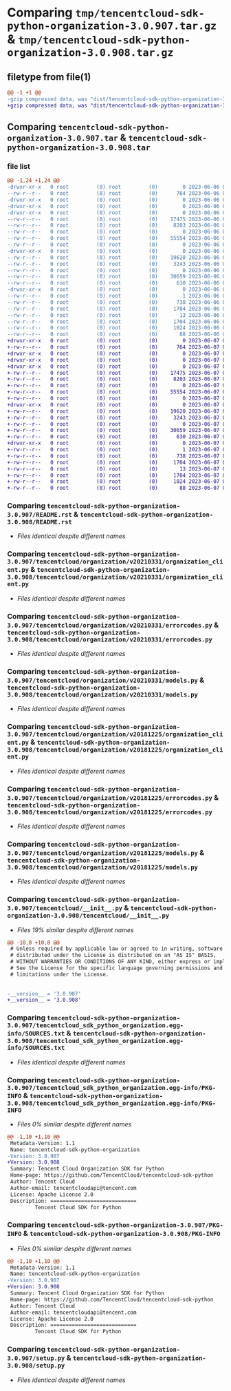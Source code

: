 # Comparing `tmp/tencentcloud-sdk-python-organization-3.0.907.tar.gz` & `tmp/tencentcloud-sdk-python-organization-3.0.908.tar.gz`

## filetype from file(1)

```diff
@@ -1 +1 @@
-gzip compressed data, was "dist/tencentcloud-sdk-python-organization-3.0.907.tar", last modified: Tue Jun  6 02:32:01 2023, max compression
+gzip compressed data, was "dist/tencentcloud-sdk-python-organization-3.0.908.tar", last modified: Wed Jun  7 00:29:36 2023, max compression
```

## Comparing `tencentcloud-sdk-python-organization-3.0.907.tar` & `tencentcloud-sdk-python-organization-3.0.908.tar`

### file list

```diff
@@ -1,24 +1,24 @@
-drwxr-xr-x   0 root         (0) root         (0)        0 2023-06-06 02:32:01.000000 tencentcloud-sdk-python-organization-3.0.907/
--rw-r--r--   0 root         (0) root         (0)      764 2023-06-06 02:32:01.000000 tencentcloud-sdk-python-organization-3.0.907/README.rst
-drwxr-xr-x   0 root         (0) root         (0)        0 2023-06-06 02:32:01.000000 tencentcloud-sdk-python-organization-3.0.907/tencentcloud/
-drwxr-xr-x   0 root         (0) root         (0)        0 2023-06-06 02:32:01.000000 tencentcloud-sdk-python-organization-3.0.907/tencentcloud/organization/
-drwxr-xr-x   0 root         (0) root         (0)        0 2023-06-06 02:32:01.000000 tencentcloud-sdk-python-organization-3.0.907/tencentcloud/organization/v20210331/
--rw-r--r--   0 root         (0) root         (0)    17475 2023-06-06 02:32:01.000000 tencentcloud-sdk-python-organization-3.0.907/tencentcloud/organization/v20210331/organization_client.py
--rw-r--r--   0 root         (0) root         (0)     8203 2023-06-06 02:32:01.000000 tencentcloud-sdk-python-organization-3.0.907/tencentcloud/organization/v20210331/errorcodes.py
--rw-r--r--   0 root         (0) root         (0)        0 2023-06-06 02:32:01.000000 tencentcloud-sdk-python-organization-3.0.907/tencentcloud/organization/v20210331/__init__.py
--rw-r--r--   0 root         (0) root         (0)    55554 2023-06-06 02:32:01.000000 tencentcloud-sdk-python-organization-3.0.907/tencentcloud/organization/v20210331/models.py
--rw-r--r--   0 root         (0) root         (0)        0 2023-06-06 02:32:01.000000 tencentcloud-sdk-python-organization-3.0.907/tencentcloud/organization/__init__.py
-drwxr-xr-x   0 root         (0) root         (0)        0 2023-06-06 02:32:01.000000 tencentcloud-sdk-python-organization-3.0.907/tencentcloud/organization/v20181225/
--rw-r--r--   0 root         (0) root         (0)    19620 2023-06-06 02:32:01.000000 tencentcloud-sdk-python-organization-3.0.907/tencentcloud/organization/v20181225/organization_client.py
--rw-r--r--   0 root         (0) root         (0)     3243 2023-06-06 02:32:01.000000 tencentcloud-sdk-python-organization-3.0.907/tencentcloud/organization/v20181225/errorcodes.py
--rw-r--r--   0 root         (0) root         (0)        0 2023-06-06 02:32:01.000000 tencentcloud-sdk-python-organization-3.0.907/tencentcloud/organization/v20181225/__init__.py
--rw-r--r--   0 root         (0) root         (0)    30659 2023-06-06 02:32:01.000000 tencentcloud-sdk-python-organization-3.0.907/tencentcloud/organization/v20181225/models.py
--rw-r--r--   0 root         (0) root         (0)      630 2023-06-06 02:32:01.000000 tencentcloud-sdk-python-organization-3.0.907/tencentcloud/__init__.py
-drwxr-xr-x   0 root         (0) root         (0)        0 2023-06-06 02:32:01.000000 tencentcloud-sdk-python-organization-3.0.907/tencentcloud_sdk_python_organization.egg-info/
--rw-r--r--   0 root         (0) root         (0)        1 2023-06-06 02:32:01.000000 tencentcloud-sdk-python-organization-3.0.907/tencentcloud_sdk_python_organization.egg-info/dependency_links.txt
--rw-r--r--   0 root         (0) root         (0)      738 2023-06-06 02:32:01.000000 tencentcloud-sdk-python-organization-3.0.907/tencentcloud_sdk_python_organization.egg-info/SOURCES.txt
--rw-r--r--   0 root         (0) root         (0)     1704 2023-06-06 02:32:01.000000 tencentcloud-sdk-python-organization-3.0.907/tencentcloud_sdk_python_organization.egg-info/PKG-INFO
--rw-r--r--   0 root         (0) root         (0)       13 2023-06-06 02:32:01.000000 tencentcloud-sdk-python-organization-3.0.907/tencentcloud_sdk_python_organization.egg-info/top_level.txt
--rw-r--r--   0 root         (0) root         (0)     1704 2023-06-06 02:32:01.000000 tencentcloud-sdk-python-organization-3.0.907/PKG-INFO
--rw-r--r--   0 root         (0) root         (0)     1024 2023-06-06 02:32:01.000000 tencentcloud-sdk-python-organization-3.0.907/setup.py
--rw-r--r--   0 root         (0) root         (0)       88 2023-06-06 02:32:01.000000 tencentcloud-sdk-python-organization-3.0.907/setup.cfg
+drwxr-xr-x   0 root         (0) root         (0)        0 2023-06-07 00:29:36.000000 tencentcloud-sdk-python-organization-3.0.908/
+-rw-r--r--   0 root         (0) root         (0)      764 2023-06-07 00:29:36.000000 tencentcloud-sdk-python-organization-3.0.908/README.rst
+drwxr-xr-x   0 root         (0) root         (0)        0 2023-06-07 00:29:36.000000 tencentcloud-sdk-python-organization-3.0.908/tencentcloud/
+drwxr-xr-x   0 root         (0) root         (0)        0 2023-06-07 00:29:36.000000 tencentcloud-sdk-python-organization-3.0.908/tencentcloud/organization/
+drwxr-xr-x   0 root         (0) root         (0)        0 2023-06-07 00:29:36.000000 tencentcloud-sdk-python-organization-3.0.908/tencentcloud/organization/v20210331/
+-rw-r--r--   0 root         (0) root         (0)    17475 2023-06-07 00:29:36.000000 tencentcloud-sdk-python-organization-3.0.908/tencentcloud/organization/v20210331/organization_client.py
+-rw-r--r--   0 root         (0) root         (0)     8203 2023-06-07 00:29:36.000000 tencentcloud-sdk-python-organization-3.0.908/tencentcloud/organization/v20210331/errorcodes.py
+-rw-r--r--   0 root         (0) root         (0)        0 2023-06-07 00:29:36.000000 tencentcloud-sdk-python-organization-3.0.908/tencentcloud/organization/v20210331/__init__.py
+-rw-r--r--   0 root         (0) root         (0)    55554 2023-06-07 00:29:36.000000 tencentcloud-sdk-python-organization-3.0.908/tencentcloud/organization/v20210331/models.py
+-rw-r--r--   0 root         (0) root         (0)        0 2023-06-07 00:29:36.000000 tencentcloud-sdk-python-organization-3.0.908/tencentcloud/organization/__init__.py
+drwxr-xr-x   0 root         (0) root         (0)        0 2023-06-07 00:29:36.000000 tencentcloud-sdk-python-organization-3.0.908/tencentcloud/organization/v20181225/
+-rw-r--r--   0 root         (0) root         (0)    19620 2023-06-07 00:29:36.000000 tencentcloud-sdk-python-organization-3.0.908/tencentcloud/organization/v20181225/organization_client.py
+-rw-r--r--   0 root         (0) root         (0)     3243 2023-06-07 00:29:36.000000 tencentcloud-sdk-python-organization-3.0.908/tencentcloud/organization/v20181225/errorcodes.py
+-rw-r--r--   0 root         (0) root         (0)        0 2023-06-07 00:29:36.000000 tencentcloud-sdk-python-organization-3.0.908/tencentcloud/organization/v20181225/__init__.py
+-rw-r--r--   0 root         (0) root         (0)    30659 2023-06-07 00:29:36.000000 tencentcloud-sdk-python-organization-3.0.908/tencentcloud/organization/v20181225/models.py
+-rw-r--r--   0 root         (0) root         (0)      630 2023-06-07 00:29:36.000000 tencentcloud-sdk-python-organization-3.0.908/tencentcloud/__init__.py
+drwxr-xr-x   0 root         (0) root         (0)        0 2023-06-07 00:29:36.000000 tencentcloud-sdk-python-organization-3.0.908/tencentcloud_sdk_python_organization.egg-info/
+-rw-r--r--   0 root         (0) root         (0)        1 2023-06-07 00:29:36.000000 tencentcloud-sdk-python-organization-3.0.908/tencentcloud_sdk_python_organization.egg-info/dependency_links.txt
+-rw-r--r--   0 root         (0) root         (0)      738 2023-06-07 00:29:36.000000 tencentcloud-sdk-python-organization-3.0.908/tencentcloud_sdk_python_organization.egg-info/SOURCES.txt
+-rw-r--r--   0 root         (0) root         (0)     1704 2023-06-07 00:29:36.000000 tencentcloud-sdk-python-organization-3.0.908/tencentcloud_sdk_python_organization.egg-info/PKG-INFO
+-rw-r--r--   0 root         (0) root         (0)       13 2023-06-07 00:29:36.000000 tencentcloud-sdk-python-organization-3.0.908/tencentcloud_sdk_python_organization.egg-info/top_level.txt
+-rw-r--r--   0 root         (0) root         (0)     1704 2023-06-07 00:29:36.000000 tencentcloud-sdk-python-organization-3.0.908/PKG-INFO
+-rw-r--r--   0 root         (0) root         (0)     1024 2023-06-07 00:29:36.000000 tencentcloud-sdk-python-organization-3.0.908/setup.py
+-rw-r--r--   0 root         (0) root         (0)       88 2023-06-07 00:29:36.000000 tencentcloud-sdk-python-organization-3.0.908/setup.cfg
```

### Comparing `tencentcloud-sdk-python-organization-3.0.907/README.rst` & `tencentcloud-sdk-python-organization-3.0.908/README.rst`

 * *Files identical despite different names*

### Comparing `tencentcloud-sdk-python-organization-3.0.907/tencentcloud/organization/v20210331/organization_client.py` & `tencentcloud-sdk-python-organization-3.0.908/tencentcloud/organization/v20210331/organization_client.py`

 * *Files identical despite different names*

### Comparing `tencentcloud-sdk-python-organization-3.0.907/tencentcloud/organization/v20210331/errorcodes.py` & `tencentcloud-sdk-python-organization-3.0.908/tencentcloud/organization/v20210331/errorcodes.py`

 * *Files identical despite different names*

### Comparing `tencentcloud-sdk-python-organization-3.0.907/tencentcloud/organization/v20210331/models.py` & `tencentcloud-sdk-python-organization-3.0.908/tencentcloud/organization/v20210331/models.py`

 * *Files identical despite different names*

### Comparing `tencentcloud-sdk-python-organization-3.0.907/tencentcloud/organization/v20181225/organization_client.py` & `tencentcloud-sdk-python-organization-3.0.908/tencentcloud/organization/v20181225/organization_client.py`

 * *Files identical despite different names*

### Comparing `tencentcloud-sdk-python-organization-3.0.907/tencentcloud/organization/v20181225/errorcodes.py` & `tencentcloud-sdk-python-organization-3.0.908/tencentcloud/organization/v20181225/errorcodes.py`

 * *Files identical despite different names*

### Comparing `tencentcloud-sdk-python-organization-3.0.907/tencentcloud/organization/v20181225/models.py` & `tencentcloud-sdk-python-organization-3.0.908/tencentcloud/organization/v20181225/models.py`

 * *Files identical despite different names*

### Comparing `tencentcloud-sdk-python-organization-3.0.907/tencentcloud/__init__.py` & `tencentcloud-sdk-python-organization-3.0.908/tencentcloud/__init__.py`

 * *Files 19% similar despite different names*

```diff
@@ -10,8 +10,8 @@
 # Unless required by applicable law or agreed to in writing, software
 # distributed under the License is distributed on an "AS IS" BASIS,
 # WITHOUT WARRANTIES OR CONDITIONS OF ANY KIND, either express or implied.
 # See the License for the specific language governing permissions and
 # limitations under the License.
 
 
-__version__ = '3.0.907'
+__version__ = '3.0.908'
```

### Comparing `tencentcloud-sdk-python-organization-3.0.907/tencentcloud_sdk_python_organization.egg-info/SOURCES.txt` & `tencentcloud-sdk-python-organization-3.0.908/tencentcloud_sdk_python_organization.egg-info/SOURCES.txt`

 * *Files identical despite different names*

### Comparing `tencentcloud-sdk-python-organization-3.0.907/tencentcloud_sdk_python_organization.egg-info/PKG-INFO` & `tencentcloud-sdk-python-organization-3.0.908/tencentcloud_sdk_python_organization.egg-info/PKG-INFO`

 * *Files 0% similar despite different names*

```diff
@@ -1,10 +1,10 @@
 Metadata-Version: 1.1
 Name: tencentcloud-sdk-python-organization
-Version: 3.0.907
+Version: 3.0.908
 Summary: Tencent Cloud Organization SDK for Python
 Home-page: https://github.com/TencentCloud/tencentcloud-sdk-python
 Author: Tencent Cloud
 Author-email: tencentcloudapi@tencent.com
 License: Apache License 2.0
 Description: ============================
         Tencent Cloud SDK for Python
```

### Comparing `tencentcloud-sdk-python-organization-3.0.907/PKG-INFO` & `tencentcloud-sdk-python-organization-3.0.908/PKG-INFO`

 * *Files 0% similar despite different names*

```diff
@@ -1,10 +1,10 @@
 Metadata-Version: 1.1
 Name: tencentcloud-sdk-python-organization
-Version: 3.0.907
+Version: 3.0.908
 Summary: Tencent Cloud Organization SDK for Python
 Home-page: https://github.com/TencentCloud/tencentcloud-sdk-python
 Author: Tencent Cloud
 Author-email: tencentcloudapi@tencent.com
 License: Apache License 2.0
 Description: ============================
         Tencent Cloud SDK for Python
```

### Comparing `tencentcloud-sdk-python-organization-3.0.907/setup.py` & `tencentcloud-sdk-python-organization-3.0.908/setup.py`

 * *Files identical despite different names*

